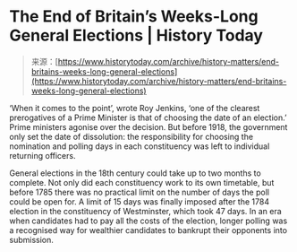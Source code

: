 <!--yml
category: 未分类
date: 2024-05-27 14:57:06
-->

# The End of Britain’s Weeks-Long General Elections | History Today

> 来源：[https://www.historytoday.com/archive/history-matters/end-britains-weeks-long-general-elections](https://www.historytoday.com/archive/history-matters/end-britains-weeks-long-general-elections)

‘When it comes to the point’, wrote Roy Jenkins, ‘one of the clearest prerogatives of a Prime Minister is that of choosing the date of an election.’ Prime ministers agonise over the decision. But before 1918, the government only set the date of dissolution: the responsibility for choosing the nomination and polling days in each constituency was left to individual returning officers.

General elections in the 18th century could take up to two months to complete. Not only did each constituency work to its own timetable, but before 1785 there was no practical limit on the number of days the poll could be open for. A limit of 15 days was finally imposed after the 1784 election in the constituency of Westminster, which took 47 days. In an era when candidates had to pay all the costs of the election, longer polling was a recognised way for wealthier candidates to bankrupt their opponents into submission.